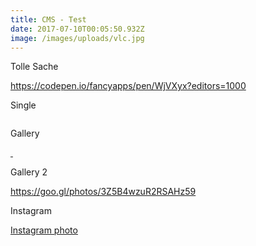 ```yaml
---
title: CMS - Test
date: 2017-07-10T00:05:50.932Z
image: /images/uploads/vlc.jpg
---
```

Tolle Sache

https://codepen.io/fancyapps/pen/WjVXyx?editors=1000

Single 

<p>
<a href="/images/uploads/vlc.jpg" data-fancybox data-caption="vlc shot">
	<img src="/images/uploads/vlc.jpg" alt="" />
</a>
</p>



Gallery

<p>

<a href="/images/uploads/vlc.jpg" data-fancybox="images" data-caption="vlc shot">
	<img src="/images/uploads/vlc.jpg" alt="" />
</a>

<a href="/images/uploads/konqueror.jpg" data-fancybox="images" data-caption="konqueror shot">
	<img src="/images/uploads/konqueror.jpg" alt="" />
</a>

</p>

Gallery 2

https://goo.gl/photos/3Z5B4wzuR2RSAHz59


Instagram

<p>
<a data-fancybox href="https://www.instagram.com/...">
	Instagram photo
</a>
</p>


